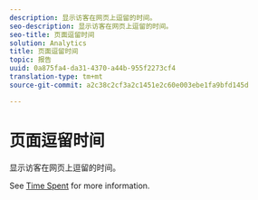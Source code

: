 ```yaml
---
description: 显示访客在网页上逗留的时间。
seo-description: 显示访客在网页上逗留的时间。
seo-title: 页面逗留时间
solution: Analytics
title: 页面逗留时间
topic: 报告
uuid: 0a875fa4-da31-4370-a44b-955f2273cf4
translation-type: tm+mt
source-git-commit: a2c38c2cf3a2c1451e2c60e003ebe1fa9bfd145d

---
```



# 页面逗留时间

显示访客在网页上逗留的时间。

See [Time Spent](../../../components/c-variables/c-metrics/metrics-time-spent.md#concept_1241109A742947C9B73E5E2CA2362559) for more information.
